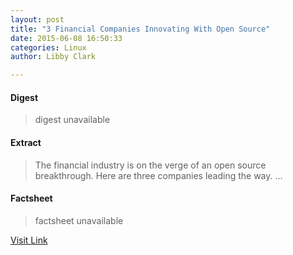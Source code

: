 ```yaml
---
layout: post
title: "3 Financial Companies Innovating With Open Source"
date: 2015-06-08 16:50:33
categories: Linux
author: Libby Clark

---
```



#### Digest
>digest unavailable

#### Extract
>The financial industry is on the verge of an open source breakthrough. Here are three companies leading the way....

#### Factsheet
>factsheet unavailable

[Visit Link](https://www.linux.com/news/featured-blogs/200-libby-clark/833979-3-financial-companies-innovating-with-open-source/)


